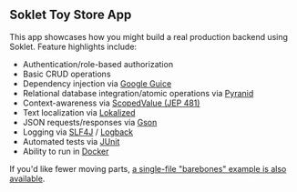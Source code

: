 ## Soklet Toy Store App

This app showcases how you might build a real production backend using Soklet.  Feature highlights include:

* Authentication/role-based authorization
* Basic CRUD operations
* Dependency injection via [Google Guice](https://github.com/google/guice)
* Relational database integration/atomic operations via [Pyranid](https://www.pyranid.com)
* Context-awareness via [ScopedValue (JEP 481)](https://openjdk.org/jeps/481)
* Text localization via [Lokalized](https://www.lokalized.com)
* JSON requests/responses via [Gson](https://github.com/google/gson)
* Logging via [SLF4J](https://slf4j.org/) / [Logback](https://logback.qos.ch/)
* Automated tests via [JUnit](https://junit.org)
* Ability to run in [Docker](https://www.docker.com/)

If you'd like fewer moving parts, [a single-file "barebones" example is also available](https://github.com/soklet/barebones-app).